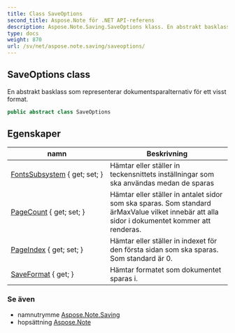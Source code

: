 ```yaml
---
title: Class SaveOptions
second_title: Aspose.Note för .NET API-referens
description: Aspose.Note.Saving.SaveOptions klass. En abstrakt basklass som representerar dokumentsparalternativ för ett visst format.
type: docs
weight: 870
url: /sv/net/aspose.note.saving/saveoptions/
---
```

## SaveOptions class

En abstrakt basklass som representerar dokumentsparalternativ för ett visst format.

```csharp
public abstract class SaveOptions
```

## Egenskaper

| namn | Beskrivning |
| --- | --- |
| [FontsSubsystem](../../aspose.note.saving/saveoptions/fontssubsystem/) { get; set; } | Hämtar eller ställer in teckensnittets inställningar som ska användas medan de sparas |
| [PageCount](../../aspose.note.saving/saveoptions/pagecount/) { get; set; } | Hämtar eller ställer in antalet sidor som ska sparas. Som standard ärMaxValue vilket innebär att alla sidor i dokumentet kommer att renderas. |
| [PageIndex](../../aspose.note.saving/saveoptions/pageindex/) { get; set; } | Hämtar eller ställer in indexet för den första sidan som ska sparas. Som standard är 0. |
| [SaveFormat](../../aspose.note.saving/saveoptions/saveformat/) { get; } | Hämtar formatet som dokumentet sparas i. |

### Se även

* namnutrymme [Aspose.Note.Saving](../../aspose.note.saving/)
* hopsättning [Aspose.Note](../../)


